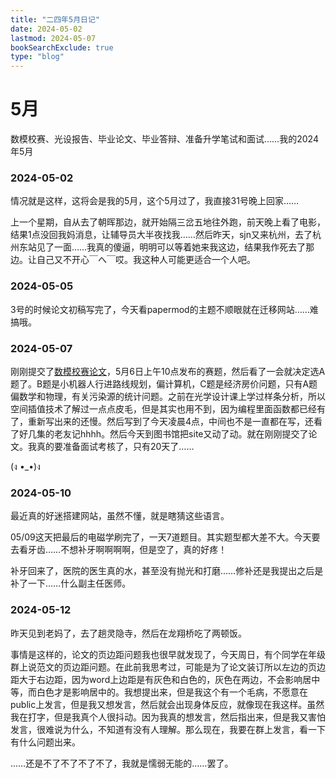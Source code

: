 ```yaml
---
title: "二四年5月日记"
date: 2024-05-02
lastmod: 2024-05-07
bookSearchExclude: true
type: "blog"
---
```



<!--more-->

# 5月

数模校赛、光设报告、毕业论文、毕业答辩、准备升学笔试和面试……我的2024年5月

### 2024-05-02

情况就是这样，这将会是我的5月，这个5月过了，我直接31号晚上回家……

上一个星期，自从去了朝晖那边，就开始隔三岔五地往外跑，前天晚上看了电影，结果1点没回我妈消息，让辅导员大半夜找我……然后昨天，sjn又来杭州，去了杭州东站见了一面……我真的傻逼，明明可以等着她来我这边，结果我作死去了那边。让自己又不开心￣へ￣哎。我这种人可能更适合一个人吧。

### 2024-05-05

3号的时候论文初稿写完了，今天看papermod的主题不顺眼就在迁移网站……难搞哦。


### 2024-05-07

刚刚提交了[数模校赛论文](/documents/class/y24-modelling.pdf)，5月6日上午10点发布的赛题，然后看了一会就决定选A题了。B题是小机器人行进路线规划，偏计算机，C题是经济房价问题，只有A题偏数学和物理，有关污染源的统计问题。之前在光学设计课上学过样条分析，所以空间插值技术了解过一点点皮毛，但是其实也用不到，因为编程里面函数都已经有了，重新写出来的还慢。然后写到了今天凌晨4点，中间也不是一直都在写，还看了好几集的老友记hhhh。然后今天到图书馆把site又动了动。就在刚刚提交了论文。我真的要准备面试考核了，只有20天了……

(ง •_•)ง

### 2024-05-10

最近真的好迷搭建网站，虽然不懂，就是瞎猜这些语言。

05/09这天把最后的电磁学刷完了，一天7道题目。其实题型都大差不大。今天要去看牙齿……不想补牙啊啊啊啊，但是空了，真的好疼！

补牙回来了，医院的医生真的水，甚至没有抛光和打磨……修补还是我提出之后是补了一下……什么副主任医师。


### 2024-05-12

昨天见到老妈了，去了趟灵隐寺，然后在龙翔桥吃了两顿饭。

事情是这样的，论文的页边距问题我也很早就发现了，今天周日，有个同学在年级群上说范文的页边距问题。在此前我思考过，可能是为了论文装订所以左边的页边距大于右边距，因为word上边距是有灰色和白色的，灰色在两边，不会影响居中等，而白色才是影响居中的。我想提出来，但是我这个有一个毛病，不愿意在public上发言，但是我又想发言，然后就会出现身体反应，就像现在我这样。虽然我在打字，但是我真个人很抖动。因为我真的想发言，然后指出来，但是我又害怕发言，很难说为什么，不知道有没有人理解。那么现在，我要在群上发言，看一下有什么问题出来。

……还是不了不了不了不了，我就是懦弱无能的……罢了。